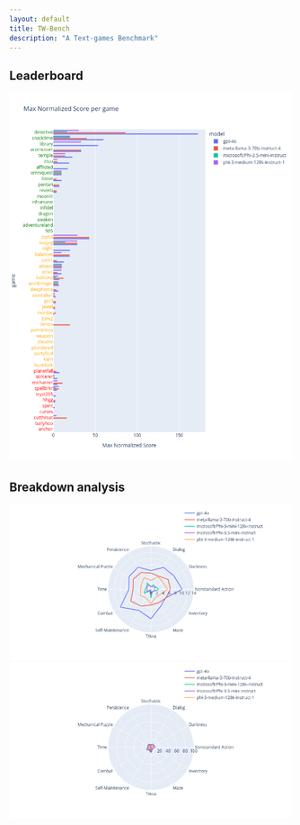 ```yaml
---
layout: default
title: TW-Bench
description: "A Text-games Benchmark"
---
```


## Leaderboard

<img src="assets/figs/text-benchmark_bar_chart.png" alt="Description of image">

## Breakdown analysis

<img src="assets/figs/text-benchmark_radar_zoom.png" alt="Description of image">
<img src="assets/figs/text-benchmark_radar.png" alt="Description of image">
